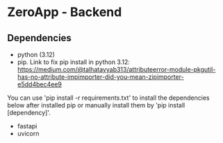 # ZeroApp - Backend

## Dependencies
- python (3.12)
- pip. Link to fix pip install in python 3.12: https://medium.com/@talhatayyab313/attributeerror-module-pkgutil-has-no-attribute-impimporter-did-you-mean-zipimporter-e5dd4bec4ee9

You can use 'pip install -r requirements.txt' to install the dependencies below after installed pip or manually install them by 'pip install [dependency]'.
- fastapi
- uvicorn
